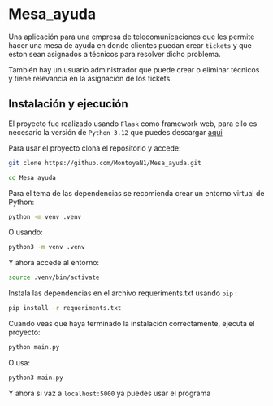 # Mesa_ayuda


Una aplicación para una empresa de telecomunicaciones que les permite hacer una mesa de ayuda en donde clientes puedan crear `tickets` y que eston sean asignados a técnicos para resolver dicho problema.

También hay un usuario administrador que puede crear o eliminar técnicos y tiene relevancia en la asignación de los tickets.


## Instalación y ejecución

El proyecto fue realizado usando `Flask` como framework web, para ello es necesario la versión de `Python 3.12` que puedes descargar [aqui](https://www.python.org/downloads/)

Para usar el proyecto clona el repositorio y accede:

```bash
git clone https://github.com/MontoyaN1/Mesa_ayuda.git

cd Mesa_ayuda

```

Para el tema de las dependencias se recomienda crear un entorno virtual de Python:

```bash
python -m venv .venv

```

O usando:

```bash
python3 -m venv .venv

```

Y ahora accede al entorno:


```bash
source .venv/bin/activate
```

Instala las dependencias en el archivo requeriments.txt usando `pip` :

```bash
pip install -r requeriments.txt
```

Cuando veas que haya terminado la instalación correctamente, ejecuta el proyecto:

```bash
python main.py

```

O usa:
```bash
python3 main.py

```

Y ahora si vaz a `localhost:5000` ya puedes usar el programa
















